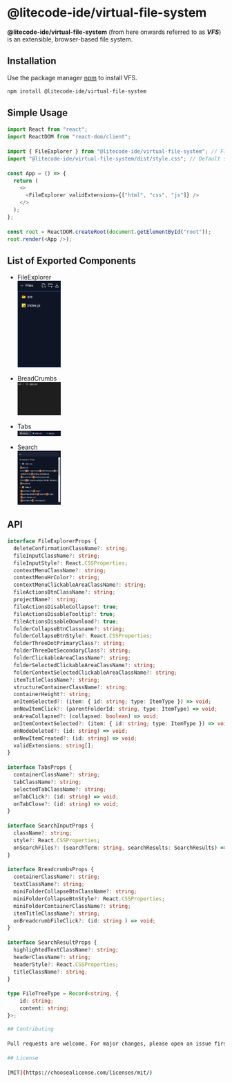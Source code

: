 # @litecode-ide/virtual-file-system

**@litecode-ide/virtual-file-system** (from here onwards referred to as **_VFS_**) is an extensible, browser-based file system.

## Installation

Use the package manager [npm](https://www.npmjs.com/) to install VFS.

```bash
npm install @litecode-ide/virtual-file-system
```

## Simple Usage

```js
import React from "react";
import ReactDOM from "react-dom/client";

import { FileExplorer } from "@litecode-ide/virtual-file-system"; // FileExplorer component
import "@litecode-ide/virtual-file-system/dist/style.css"; // Default styles

const App = () => {
  return (
    <>
      <FileExplorer validExtensions={["html", "css", "js"]} />
    </>
  );
};

const root = ReactDOM.createRoot(document.getElementById("root"));
root.render(<App />);
```

## List of Exported Components

- FileExplorer\
  [<img src="sample/structure.gif" width="100"/>](sample/structure.gif)

- BreadCrumbs\
  [<img src="sample/breadcrumbs.gif" width="100"/>](sample/breadcrumbs.gif)

- Tabs\
  [<img src="sample/tabs.gif" width="100"/>](sample/tabs.gif)

- Search\
  [<img src="sample/search.gif" width="100"/>](sample/search.gif)

## API

```ts
interface FileExplorerProps {
  deleteConfirmationClassName?: string;
  fileInputClassName?: string;
  fileInputStyle?: React.CSSProperties;
  contextMenuClassName?: string;
  contextMenuHrColor?: string;
  contextMenuClickableAreaClassName?: string;
  fileActionsBtnClassName?: string;
  projectName?: string;
  fileActionsDisableCollapse?: true;
  fileActionsDisableTooltip?: true;
  fileActionsDisableDownload?: true;
  folderCollapseBtnClassname?: string;
  folderCollapseBtnStyle?: React.CSSProperties;
  folderThreeDotPrimaryClass?: string;
  folderThreeDotSecondaryClass?: string;
  folderClickableAreaClassName?: string;
  folderSelectedClickableAreaClassName?: string;
  folderContextSelectedClickableAreaClassName?: string;
  itemTitleClassName?: string;
  structureContainerClassName?: string;
  containerHeight?: string;
  onItemSelected?: (item: { id: string; type: ItemType }) => void;
  onNewItemClick?: (parentFolderId: string, type: ItemType) => void;
  onAreaCollapsed?: (collapsed: boolean) => void;
  onItemContextSelected?: (item: { id: string; type: ItemType }) => void;
  onNodeDeleted?: (id: string) => void;
  onNewItemCreated?: (id: string) => void;
  validExtensions: string[];
}

interface TabsProps {
  containerClassName?: string;
  tabClassName?: string;
  selectedTabClassName?: string;
  onTabClick?: (id: string) => void;
  onTabClose?: (id: string) => void;
}

interface SearchInputProps {
  className?: string;
  style?: React.CSSProperties;
  onSearchFiles?: (searchTerm: string, searchResults: SearchResults) => void;
}

interface BreadcrumbsProps {
  containerClassName?: string;
  textClassName?: string;
  miniFolderCollapseBtnClassName?: string;
  miniFolderCollapseBtnStyle?: React.CSSProperties;
  miniFolderContainerClassName?: string;
  itemTitleClassName?: string;
  onBreadcrumbFileClick?: (id: string ) => void;
}

interface SearchResultProps {
  highlightedTextClassName?: string;
  headerClassName?: string;
  headerStyle?: React.CSSProperties;
  titleClassName?: string;
}

type FileTreeType = Record<string, {
    id: string;
    content: string;
}>;

```

```bash
## Contributing

Pull requests are welcome. For major changes, please open an issue first to discuss what you would like to change.

## License

[MIT](https://choosealicense.com/licenses/mit/)
```
